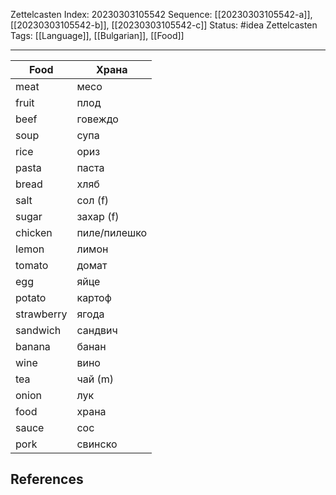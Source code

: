 Zettelcasten Index: 20230303105542
Sequence: [[20230303105542-a]], [[20230303105542-b]], [[20230303105542-c]]
Status: #idea
Zettelcasten Tags: [[Language]], [[Bulgarian]], [[Food]]

---

| Food       | Храна        |
|------------|--------------|
| meat       | месо         |
| fruit      | плод         |
| beef       | говеждо      |
| soup       | супа         |
| rice       | ориз         |
| pasta      | паста        |
| bread      | хляб         |
| salt       | сол (f)      |
| sugar      | захар (f)    |
| chicken    | пиле/пилешко |
| lemon      | лимон        |
| tomato     | домат        |
| egg        | яйце         |
| potato     | картоф       |
| strawberry | ягода        |
| sandwich   | сандвич      |
| banana     | банан        |
| wine       | вино         |
| tea        | чай (m)      |
| onion      | лук          |
| food       | храна        |
| sauce      | сос          |
| pork       | свинско      |

## References